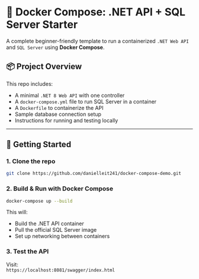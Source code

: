 # 🐳 Docker Compose: .NET API + SQL Server Starter

A complete beginner-friendly template to run a containerized `.NET Web API` and `SQL Server` using **Docker Compose**.


## 📦 Project Overview

This repo includes:
- A minimal `.NET 8 Web API` with one controller
- A `docker-compose.yml` file to run SQL Server in a container
- A `Dockerfile` to containerize the API
- Sample database connection setup
- Instructions for running and testing locally

---

## 🚀 Getting Started

### 1. Clone the repo

```bash
git clone https://github.com/danielleit241/docker-compose-demo.git
```

### 2. Build & Run with Docker Compose

```bash
docker-compose up --build
```

This will:
- Build the .NET API container
- Pull the official SQL Server image
- Set up networking between containers

### 3. Test the API

Visit:  
`https://localhost:8081/swagger/index.html`
